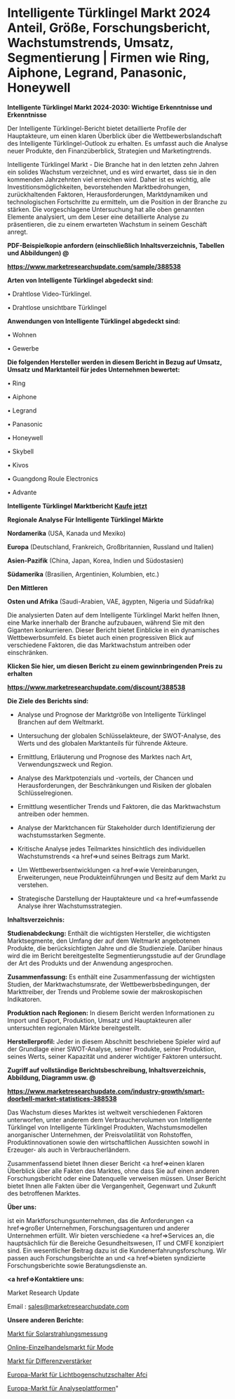# Intelligente Türklingel Markt 2024 Anteil, Größe, Forschungsbericht, Wachstumstrends, Umsatz, Segmentierung | Firmen wie Ring, Aiphone, Legrand, Panasonic, Honeywell

<strong>Intelligente Türklingel Markt 2024-2030: Wichtige Erkenntnisse und Erkenntnisse</strong>

Der Intelligente Türklingel-Bericht bietet detaillierte Profile der Hauptakteure, um einen klaren Überblick über die Wettbewerbslandschaft des Intelligente Türklingel-Outlook zu erhalten. Es umfasst auch die Analyse neuer Produkte, den Finanzüberblick, Strategien und Marketingtrends.

Intelligente Türklingel Markt - Die Branche hat in den letzten zehn Jahren ein solides Wachstum verzeichnet, und es wird erwartet, dass sie in den kommenden Jahrzehnten viel erreichen wird. Daher ist es wichtig, alle Investitionsmöglichkeiten, bevorstehenden Marktbedrohungen, zurückhaltenden Faktoren, Herausforderungen, Marktdynamiken und technologischen Fortschritte zu ermitteln, um die Position in der Branche zu stärken. Die vorgeschlagene Untersuchung hat alle oben genannten Elemente analysiert, um dem Leser eine detaillierte Analyse zu präsentieren, die zu einem erwarteten Wachstum in seinem Geschäft anregt.



<strong><b>PDF-Beispielkopie anfordern (einschließlich Inhaltsverzeichnis, Tabellen und Abbildungen) @ </b></strong>

<strong><a href=https://www.marketresearchupdate.com/sample/388538>

<strong>https://www.marketresearchupdate.com/sample/388538</u></a></strong></strong>



<strong>Arten von Intelligente Türklingel abgedeckt sind:</strong>

• Drahtlose Video-Türklingel.

• Drahtlose unsichtbare Türklingel



<strong>Anwendungen von Intelligente Türklingel abgedeckt sind:</strong>

• Wohnen

• Gewerbe



<strong>Die folgenden Hersteller werden in diesem Bericht in Bezug auf Umsatz, Umsatz und Marktanteil für jedes Unternehmen bewertet:</strong>

• Ring

• Aiphone

• Legrand

• Panasonic

• Honeywell

• Skybell

• Kivos

• Guangdong Roule Electronics

• Advante



<strong>Intelligente Türklingel Marktbericht <a href=https://www.marketresearchupdate.com/buynow/388538>Kaufe jetzt</a></strong>



<strong>Regionale Analyse Für Intelligente Türklingel Märkte</strong>



<strong>Nordamerika</strong> (USA, Kanada und Mexiko)



<strong>Europa</strong> (Deutschland, Frankreich, Großbritannien, Russland und Italien)



<strong>Asien-Pazifik</strong> (China, Japan, Korea, Indien und Südostasien)



<strong>Südamerika</strong> (Brasilien, Argentinien, Kolumbien, etc.)



<strong>Den Mittleren</strong> 

<strong>Osten und Afrika</strong> (Saudi-Arabien, VAE, ägypten, Nigeria und Südafrika)

Die analysierten Daten auf dem Intelligente Türklingel Markt helfen Ihnen, eine Marke innerhalb der Branche aufzubauen, während Sie mit den Giganten konkurrieren. Dieser Bericht bietet Einblicke in ein dynamisches Wettbewerbsumfeld. Es bietet auch einen progressiven Blick auf verschiedene Faktoren, die das Marktwachstum antreiben oder einschränken.



<strong>Klicken Sie hier, um diesen Bericht zu einem gewinnbringenden Preis zu erhalten
</strong>

<strong><a href=https://www.marketresearchupdate.com/discount/388538>https://www.marketresearchupdate.com/discount/388538</b></u></strong></a>



<strong>Die Ziele des Berichts sind:</strong>

- Analyse und Prognose der Marktgröße von Intelligente Türklingel Branchen auf dem Weltmarkt.

- Untersuchung der globalen Schlüsselakteure, der SWOT-Analyse, des Werts und des globalen Marktanteils für führende Akteure.

- Ermittlung, Erläuterung und Prognose des Marktes nach Art, Verwendungszweck und Region.

- Analyse des Marktpotenzials und -vorteils, der Chancen und Herausforderungen, der Beschränkungen und Risiken der globalen Schlüsselregionen.

- Ermittlung wesentlicher Trends und Faktoren, die das Marktwachstum antreiben oder hemmen.

- Analyse der Marktchancen für Stakeholder durch Identifizierung der wachstumsstarken Segmente.

- Kritische Analyse jedes Teilmarktes hinsichtlich des individuellen Wachstumstrends <a href=>und</a> seines Beitrags zum Markt.

- Um Wettbewerbsentwicklungen <a href=>wie</a> Vereinbarungen, Erweiterungen, neue Produkteinführungen und Besitz auf dem Markt zu verstehen.

- Strategische Darstellung der Hauptakteure und <a href=>umfas</a>sende Analyse ihrer Wachstumsstrategien.



<strong>Inhaltsverzeichnis:</strong>



<strong>Studienabdeckung:</strong> Enthält die wichtigsten Hersteller, die wichtigsten Marktsegmente, den Umfang der auf dem Weltmarkt angebotenen Produkte, die berücksichtigten Jahre und die Studienziele. Darüber hinaus wird die im Bericht bereitgestellte Segmentierungsstudie auf der Grundlage der Art des Produkts und der Anwendung angesprochen.



<strong>Zusammenfassung:</strong> Es enthält eine Zusammenfassung der wichtigsten Studien, der Marktwachstumsrate, der Wettbewerbsbedingungen, der Markttreiber, der Trends und Probleme sowie der makroskopischen Indikatoren.



<strong>Produktion nach Regionen:</strong> In diesem Bericht werden Informationen zu Import und Export, Produktion, Umsatz und Hauptakteuren aller untersuchten regionalen Märkte bereitgestellt.



<strong>Herstellerprofil:</strong> Jeder in diesem Abschnitt beschriebene Spieler wird auf der Grundlage einer SWOT-Analyse, seiner Produkte, seiner Produktion, seines Werts, seiner Kapazität und anderer wichtiger Faktoren untersucht.



<strong><b>Zugriff auf vollständige Berichtsbeschreibung, Inhaltsverzeichnis, Abbildung, Diagramm usw. @ </b></strong>

<strong><a href=https://www.marketresearchupdate.com/industry-growth/smart-doorbell-market-statistices-388538>https://www.marketresearchupdate.com/industry-growth/smart-doorbell-market-statistices-388538</a></strong>

Das Wachstum dieses Marktes ist weltweit verschiedenen Faktoren unterworfen, unter anderem dem Verbrauchervolumen von Intelligente Türklingel von Intelligente Türklingel Produkten, Wachstumsmodellen anorganischer Unternehmen, der Preisvolatilität von Rohstoffen, Produktinnovationen sowie den wirtschaftlichen Aussichten sowohl in Erzeuger- als auch in Verbraucherländern.

Zusammenfassend bietet Ihnen dieser Bericht <a href=>einen</a> klaren Überblick über alle Fakten des Marktes, ohne dass Sie auf einen anderen Forschungsbericht oder eine Datenquelle verweisen müssen. Unser Bericht bietet Ihnen alle Fakten über die Vergangenheit, Gegenwart und Zukunft des betroffenen Marktes.



<strong>Über uns:</strong>

 ist ein Marktforschungsunternehmen, das die Anforderungen <a href=>großer</a> Unternehmen, Forschungsagenturen und anderer Unternehmen erfüllt. Wir bieten verschiedene <a href=>Services</a> an, die hauptsächlich für die Bereiche Gesundheitswesen, IT und CMFE konzipiert sind. Ein wesentlicher Beitrag dazu ist die Kundenerfahrungsforschung. Wir passen auch Forschungsberichte an und <a href=>bieten</a> syndizierte Forschungsberichte sowie Beratungsdienste an.



<strong><a href=>Kontaktiere uns:</a></strong>

Market Research Update

Email : sales@marketresearchupdate.com



<strong>Unsere anderen Berichte:</strong>

<a href=https://www.linkedin.com/pulse/solar-radiation-measurement-market-size-region>Markt für Solarstrahlungsmessung</a>

<a href=https://www.linkedin.com/pulse/online-fashion-retail-market-2023-remarking>Online-Einzelhandelsmarkt für Mode</a>

<a href=https://www.linkedin.com/pulse/difference-amplifiers-market-analysis-segment>Markt für Differenzverstärker</a>

<a href=https://www.linkedin.com/pulse/europe-arc-fault-circuit-interrupter-afci-market>Europa-Markt für Lichtbogenschutzschalter Afci</a>

<a href=https://www.linkedin.com/pulse/europe-analytics-platform-market-expecting-g7hef/>Europa-Markt für Analyseplattformen</a>"
